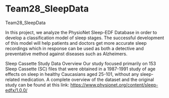 # Team28_SleepData
Team28_SleepData

In this project, we analyze the PhysioNet Sleep-EDF Database in order to develop a classification model of sleep stages. The successful development of this model will help patients and doctors get more accurate sleep recordings which in response can be used as both a detective and preventative method against diseases such as Alzheimers.

Sleep Cassette Study Data Overview
Our study focused primarily on 153 Sleep Cassette (SC) files that were obtained in a 1987-1991 study of age effects on sleep in healthy Caucasians aged 25-101, without any sleep-related medication. A complete overview of the dataset and the original study can be found at this link: https://www.physionet.org/content/sleep-edfx/1.0.0/ 




